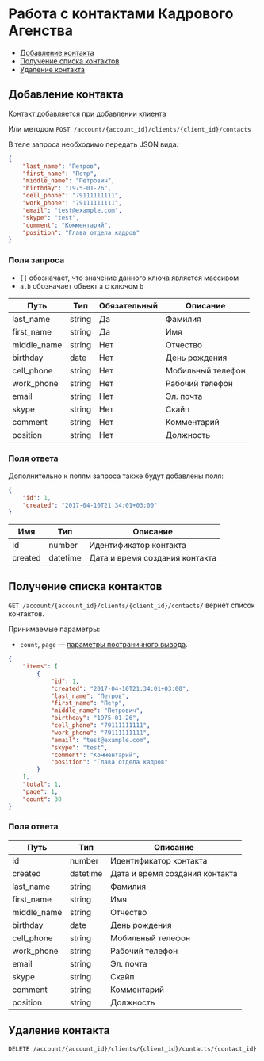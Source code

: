 # Работа с контактами Кадрового Агенства

* [Добавление контакта](#contact-add)
* [Получение списка контактов](#contact-list)
* [Удаление контакта](#contact-delete)

<a name="contact-add"></a>
## Добавление контакта

Контакт добавляется при [добавлении клиента](agency_clients.md#client-add)

Или методом `POST /account/{account_id}/clients/{client_id}/contacts`

В теле запроса необходимо передать JSON вида:

```json
{
    "last_name": "Петров",
    "first_name": "Петр",
    "middle_name": "Петрович",
    "birthday": "1975-01-26",
    "cell_phone": "79111111111",
    "work_phone": "79111111111",
    "email": "test@example.com",
    "skype": "test",
    "comment": "Комментарий",
    "position": "Глава отдела кадров"
}
```

### Поля запроса

* `[]` обозначает, что значение данного ключа является массивом
* `a.b` обозначает объект `a` с ключом `b`

Путь | Тип | Обязательный | Описание
---- | -------- | ------------ | --------
last_name | string | Да | Фамилия
first_name | string | Да | Имя
middle_name | string | Нет | Отчество
birthday | date | Нет | День рождения
cell_phone | string | Нет | Мобильный телефон
work_phone | string | Нет | Рабочий телефон
email | string | Нет | Эл. почта
skype | string | Нет | Скайп
comment | string | Нет | Комментарий
position | string | Нет | Должность


### Поля ответа

Дополнительно к полям запроса также будут добавлены поля:

```json
{
    "id": 1,
    "created": "2017-04-10T21:34:01+03:00"
}
```

Имя | Тип | Описание
--- | --- | ---
id | number | Идентификатор контакта
created | datetime | Дата и время создания контакта


<a name="contact-list"></a>
## Получение списка контактов

`GET /account/{account_id}/clients/{client_id}/contacts/` вернёт список контактов.

Принимаемые параметры:
* `count`, `page` — [параметры постраничного вывода](general.md#pagination).

```json
{
    "items": [
        {
            "id": 1,
            "created": "2017-04-10T21:34:01+03:00",
            "last_name": "Петров",
            "first_name": "Петр",
            "middle_name": "Петрович",
            "birthday": "1975-01-26",
            "cell_phone": "79111111111",
            "work_phone": "79111111111",
            "email": "test@example.com",
            "skype": "test",
            "comment": "Комментарий",
            "position": "Глава отдела кадров"
        }
    ],
    "total": 1,
    "page": 1,
    "count": 30
}
```

### Поля ответа

Путь | Тип | Описание
---- | -------- | --------
id | number | Идентификатор контакта
created | datetime | Дата и время создания контакта
last_name | string | Фамилия
first_name | string | Имя
middle_name | string | Отчество
birthday | date | День рождения
cell_phone | string | Мобильный телефон
work_phone | string | Рабочий телефон
email | string | Эл. почта
skype | string | Скайп
comment | string | Комментарий
position | string | Должность

<a name="contact-delete"></a>
## Удаление контакта

`DELETE /account/{account_id}/clients/{client_id}/contacts/{contact_id}`
